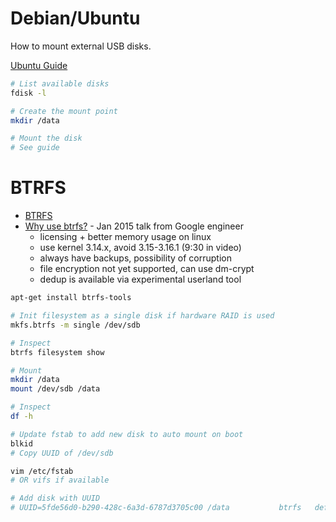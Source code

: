 # Debian/Ubuntu

How to mount external USB disks.

[Ubuntu Guide](https://help.ubuntu.com/community/Mount/USB)

```bash
# List available disks
fdisk -l

# Create the mount point
mkdir /data

# Mount the disk
# See guide
```

# BTRFS

- [BTRFS](http://www.howtoforge.com/a-beginners-guide-to-btrfs)
- [Why use btrfs?](https://www.youtube.com/watch?v=6DplcPrQjvA) - Jan 2015 talk from Google engineer
  - licensing + better memory usage on linux
  - use kernel 3.14.x, avoid 3.15-3.16.1 (9:30 in video)
  - always have backups, possibility of corruption
  - file encryption not yet supported, can use dm-crypt
  - dedup is available via experimental userland tool


```bash
apt-get install btrfs-tools

# Init filesystem as a single disk if hardware RAID is used 
mkfs.btrfs -m single /dev/sdb

# Inspect
btrfs filesystem show

# Mount
mkdir /data
mount /dev/sdb /data

# Inspect
df -h

# Update fstab to add new disk to auto mount on boot
blkid
# Copy UUID of /dev/sdb

vim /etc/fstab
# OR vifs if available

# Add disk with UUID
# UUID=5fde56d0-b290-428c-6a3d-6787d3705c00 /data           btrfs   defaults        0       1

```

